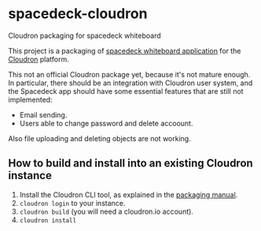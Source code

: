 # spacedeck-cloudron
Cloudron packaging for spacedeck whiteboard

This project is a packaging of [spacedeck whiteboard application](https://github.com/spacedeck/spacedeck-open)
for the [Cloudron](https://cloudron.io) platform.

This not an official Cloudron package yet, because it's not mature enough. In particular, there should be
an integration with Cloudron user system, and the Spacedeck app should have some essential features that are
still not implemented:

 * Email sending.
 * Users able to change password and delete accoount.

Also file uploading and deleting objects are not working.

## How to build and install into an existing Cloudron instance

 1. Install the Cloudron CLI tool, as explained in the [packaging manual](https://cloudron.io/developer/packaging/).
 2. `cloudron login` to your instance.
 3. `cloudron build` (you will need a cloudron.io account).
 4. `cloudron install`

